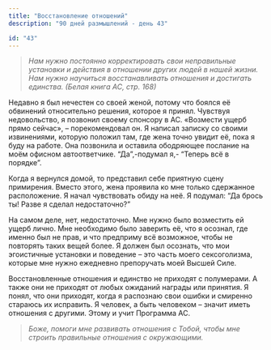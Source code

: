```yaml
---
title: "Восстановление отношений"
description: "90 дней размышлений - день 43"

id: "43"
---
```


> _Нам нужно постоянно корректировать свои неправильные установки и действия в
> отношении других людей в нашей жизни. Нам нужно научиться восстанавливать
> отношения и достигать единства. (Белая книга АС, стр. 168)_

Недавно я был нечестен со своей женой, потому что боялся её обвинений
относительно решения, которое я принял. Чувствуя недовольство, я позвонил
своему спонсору в АС. «Возмести ущерб прямо сейчас», – порекомендовал он. Я
написал записку со своими извинениями, которую положил там, где жена точно
увидит её, пока я буду на работе. Она позвонила и оставила ободряющее послание
на моём офисном автоответчике. “Да”,-подумал я,- “Теперь всё в порядке”.

Когда я вернулся домой, то представил себе приятную сцену примирения. Вместо
этого, жена проявила ко мне только сдержанное расположение. Я начал
чувствовать обиду на неё. Я подумал: “Да брось ты! Разве я сделал
недостаточно?”

На самом деле, нет, недостаточно. Мне нужно было возместить ей ущерб лично.
Мне необходимо было заверить её, что я осознал, где именно был не прав, и что
предприму всё возможное, чтобы не повторять таких вещей более. Я должен был
осознать, что мои эгоистичные установки и поведение – это часть моего
сексоголизма, которые мне нужно ежедневно препоручать моей Высшей Силе.

Восстановленные отношения и единство не приходят с полумерами. А также они не
приходят от любых ожиданий награды или принятия. Я понял, что они приходят,
когда я распознаю свои ошибки и смиренно стараюсь их исправить. Я человек, а
быть человеком – значит иметь отношения с другими. Этому и учит Программа АС.

> _Боже, помоги мне развивать отношения с Тобой, чтобы мне строить правильные
> отношения с окружающими._
